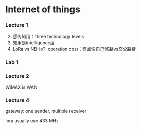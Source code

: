 # Internet of things

### Lecture  1

2. 感传知用：three technology levels
3. 知用是intelligence层
4. LoRa vs NB-IoT: operation cost：有点像自己修路vs交公路费

### Lab 1

### Lecture 2

WiMAX is WAN

### Lecture 4

gateway: one sender, multiple receiver

lora usually use 433 MHz

